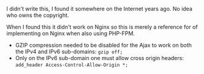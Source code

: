I didn't write this, I found it somewhere on the Internet years ago. No idea who owns the copyright.

When I found this it didn't work on Nginx so this is merely a reference for of implementing on Nginx when also using PHP-FPM.

* GZIP compression needed to be disabled for the Ajax to work on both the IPv4 and IPv6 sub-domains: `gzip off;`
* Only on the IPv6 sub-domain one must allow cross origin headers: `add_header Access-Control-Allow-Origin *;`
